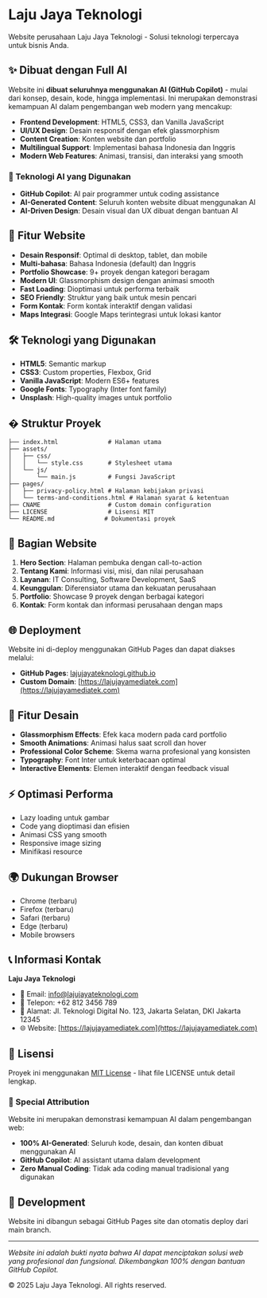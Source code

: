 # Laju Jaya Teknologi

Website perusahaan Laju Jaya Teknologi - Solusi teknologi terpercaya untuk bisnis Anda.

## ✨ Dibuat dengan Full AI

Website ini **dibuat seluruhnya menggunakan AI (GitHub Copilot)** - mulai dari konsep, desain, kode, hingga implementasi. Ini merupakan demonstrasi kemampuan AI dalam pengembangan web modern yang mencakup:

- **Frontend Development**: HTML5, CSS3, dan Vanilla JavaScript
- **UI/UX Design**: Desain responsif dengan efek glassmorphism
- **Content Creation**: Konten website dan portfolio
- **Multilingual Support**: Implementasi bahasa Indonesia dan Inggris
- **Modern Web Features**: Animasi, transisi, dan interaksi yang smooth

### 🤖 Teknologi AI yang Digunakan

- **GitHub Copilot**: AI pair programmer untuk coding assistance
- **AI-Generated Content**: Seluruh konten website dibuat menggunakan AI
- **AI-Driven Design**: Desain visual dan UX dibuat dengan bantuan AI

## 🚀 Fitur Website

- **Desain Responsif**: Optimal di desktop, tablet, dan mobile
- **Multi-bahasa**: Bahasa Indonesia (default) dan Inggris
- **Portfolio Showcase**: 9+ proyek dengan kategori beragam
- **Modern UI**: Glassmorphism design dengan animasi smooth
- **Fast Loading**: Dioptimasi untuk performa terbaik
- **SEO Friendly**: Struktur yang baik untuk mesin pencari
- **Form Kontak**: Form kontak interaktif dengan validasi
- **Maps Integrasi**: Google Maps terintegrasi untuk lokasi kantor

## 🛠️ Teknologi yang Digunakan

- **HTML5**: Semantic markup
- **CSS3**: Custom properties, Flexbox, Grid
- **Vanilla JavaScript**: Modern ES6+ features
- **Google Fonts**: Typography (Inter font family)
- **Unsplash**: High-quality images untuk portfolio

## � Struktur Proyek

```
├── index.html              # Halaman utama
├── assets/
│   ├── css/
│   │   └── style.css       # Stylesheet utama
│   └── js/
│       └── main.js         # Fungsi JavaScript
├── pages/
│   ├── privacy-policy.html # Halaman kebijakan privasi
│   └── terms-and-conditions.html # Halaman syarat & ketentuan
├── CNAME                   # Custom domain configuration
├── LICENSE                 # Lisensi MIT
└── README.md              # Dokumentasi proyek
```

## 📱 Bagian Website

1. **Hero Section**: Halaman pembuka dengan call-to-action
2. **Tentang Kami**: Informasi visi, misi, dan nilai perusahaan
3. **Layanan**: IT Consulting, Software Development, SaaS
4. **Keunggulan**: Diferensiator utama dan kekuatan perusahaan
5. **Portfolio**: Showcase 9 proyek dengan berbagai kategori
6. **Kontak**: Form kontak dan informasi perusahaan dengan maps

## 🌐 Deployment

Website ini di-deploy menggunakan GitHub Pages dan dapat diakses melalui:

- **GitHub Pages**: [lajujayateknologi.github.io](https://lajujayateknologi.github.io)
- **Custom Domain**: [https://lajujayamediatek.com](https://lajujayamediatek.com)

## 🎨 Fitur Desain

- **Glassmorphism Effects**: Efek kaca modern pada card portfolio
- **Smooth Animations**: Animasi halus saat scroll dan hover
- **Professional Color Scheme**: Skema warna profesional yang konsisten
- **Typography**: Font Inter untuk keterbacaan optimal
- **Interactive Elements**: Elemen interaktif dengan feedback visual

## ⚡ Optimasi Performa

- Lazy loading untuk gambar
- Code yang dioptimasi dan efisien
- Animasi CSS yang smooth
- Responsive image sizing
- Minifikasi resource

## 🌍 Dukungan Browser

- Chrome (terbaru)
- Firefox (terbaru)
- Safari (terbaru)
- Edge (terbaru)
- Mobile browsers

## 📞 Informasi Kontak

**Laju Jaya Teknologi**

- 📧 Email: info@lajujayateknologi.com
- 📱 Telepon: +62 812 3456 789
- 📍 Alamat: Jl. Teknologi Digital No. 123, Jakarta Selatan, DKI Jakarta 12345
- 🌐 Website: [https://lajujayamediatek.com](https://lajujayamediatek.com)

## 📄 Lisensi

Proyek ini menggunakan [MIT License](LICENSE) - lihat file LICENSE untuk detail lengkap.

### 🎯 Special Attribution

Website ini merupakan demonstrasi kemampuan AI dalam pengembangan web:

- **100% AI-Generated**: Seluruh kode, desain, dan konten dibuat menggunakan AI
- **GitHub Copilot**: AI assistant utama dalam development
- **Zero Manual Coding**: Tidak ada coding manual tradisional yang digunakan

## 🚀 Development

Website ini dibangun sebagai GitHub Pages site dan otomatis deploy dari main branch.

---

_Website ini adalah bukti nyata bahwa AI dapat menciptakan solusi web yang profesional dan fungsional. Dikembangkan 100% dengan bantuan GitHub Copilot._

© 2025 Laju Jaya Teknologi. All rights reserved.
